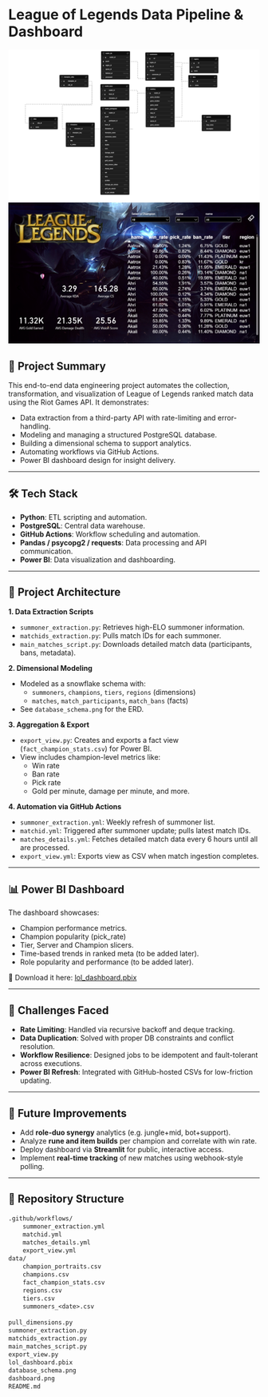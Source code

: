 # League of Legends Data Pipeline & Dashboard

![Database Schema](https://github.com/amrelsawalhi/leagueoflegends/blob/55c5faefd70260391cd147f47d894f2e1329197c/database_schema.png)
![Dashboard](https://github.com/amrelsawalhi/leagueoflegends/blob/62282077134094093ff5ed2954b59369fdb3c17b/dashboard.png)

## 📌 Project Summary

This end-to-end data engineering project automates the collection, transformation, and visualization of League of Legends ranked match data using the Riot Games API. It demonstrates:

- Data extraction from a third-party API with rate-limiting and error-handling.
- Modeling and managing a structured PostgreSQL database.
- Building a dimensional schema to support analytics.
- Automating workflows via GitHub Actions.
- Power BI dashboard design for insight delivery.

---

## 🛠 Tech Stack

- **Python**: ETL scripting and automation.
- **PostgreSQL**: Central data warehouse.
- **GitHub Actions**: Workflow scheduling and automation.
- **Pandas / psycopg2 / requests**: Data processing and API communication.
- **Power BI**: Data visualization and dashboarding.

---

## 🧩 Project Architecture

**1. Data Extraction Scripts**
- `summoner_extraction.py`: Retrieves high-ELO summoner information.
- `matchids_extraction.py`: Pulls match IDs for each summoner.
- `main_matches_script.py`: Downloads detailed match data (participants, bans, metadata).

**2. Dimensional Modeling**
- Modeled as a snowflake schema with:
  - `summoners`, `champions`, `tiers`, `regions` (dimensions)
  - `matches`, `match_participants`, `match_bans` (facts)
- See `database_schema.png` for the ERD.

**3. Aggregation & Export**
- `export_view.py`: Creates and exports a fact view (`fact_champion_stats.csv`) for Power BI.
- View includes champion-level metrics like:
  - Win rate
  - Ban rate
  - Pick rate
  - Gold per minute, damage per minute, and more.

**4. Automation via GitHub Actions**
- `summoner_extraction.yml`: Weekly refresh of summoner list.
- `matchid.yml`: Triggered after summoner update; pulls latest match IDs.
- `matches_details.yml`: Fetches detailed match data every 6 hours until all are processed.
- `export_view.yml`: Exports view as CSV when match ingestion completes.

---

## 📊 Power BI Dashboard

The dashboard showcases:
- Champion performance metrics.
- Champion popularity (pick_rate)
- Tier, Server and Champion slicers.
- Time-based trends in ranked meta (to be added later).
- Role popularity and performance (to be added later).

📎 Download it here: [lol_dashboard.pbix](https://github.com/amrelsawalhi/leagueoflegends/blob/62282077134094093ff5ed2954b59369fdb3c17b/lol_dashboard.pbix)

---

## 🚧 Challenges Faced

- **Rate Limiting**: Handled via recursive backoff and deque tracking.
- **Data Duplication**: Solved with proper DB constraints and conflict resolution.
- **Workflow Resilience**: Designed jobs to be idempotent and fault-tolerant across executions.
- **Power BI Refresh**: Integrated with GitHub-hosted CSVs for low-friction updating.

---

## 🔮 Future Improvements

- Add **role-duo synergy** analytics (e.g. jungle+mid, bot+support).
- Analyze **rune and item builds** per champion and correlate with win rate.
- Deploy dashboard via **Streamlit** for public, interactive access.
- Implement **real-time tracking** of new matches using webhook-style polling.

---

## 📁 Repository Structure

```
.github/workflows/
    summoner_extraction.yml
    matchid.yml
    matches_details.yml
    export_view.yml
data/
    champion_portraits.csv
    champions.csv
    fact_champion_stats.csv
    regions.csv
    tiers.csv
    summoners_<date>.csv

pull_dimensions.py
summoner_extraction.py
matchids_extraction.py
main_matches_script.py
export_view.py
lol_dashboard.pbix
database_schema.png
dashboard.png
README.md
```
